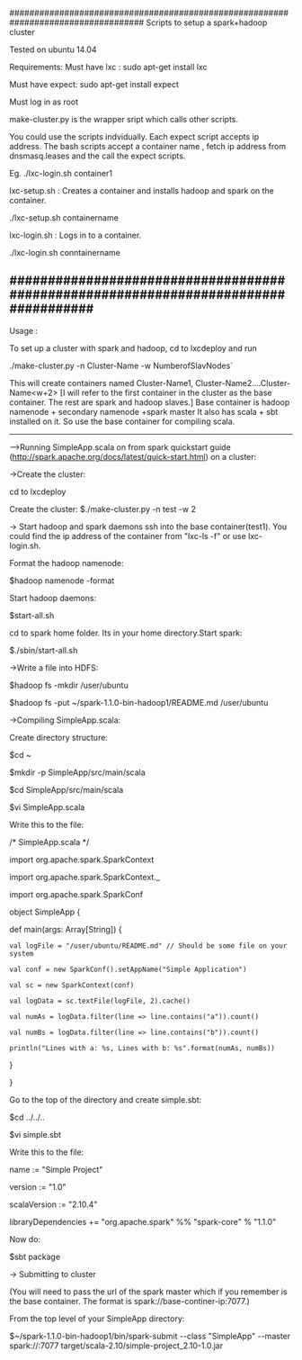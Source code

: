 ###################################################################################
Scripts to setup a spark+hadoop cluster  

Tested on ubuntu 14.04
 
Requirements:
Must have lxc : sudo apt-get install lxc

Must have expect: sudo apt-get install expect

Must log in as root

make-cluster.py is the wrapper sript which calls other scripts.

You could use the scripts indvidually.
Each expect script accepts ip address.
The bash scripts accept a container name , fetch ip address from dnsmasq.leases and the call the expect scripts.

Eg. ./lxc-login.sh container1

lxc-setup.sh : Creates a container and installs hadoop and spark on the container. 

./lxc-setup.sh containername

lxc-login.sh : Logs in to a container.

./lxc-login.sh conntainername

################################################################################### 
-------------------------------------------------------------------------------
Usage :

To set up a cluster with spark and hadoop, cd to lxcdeploy and run


./make-cluster.py -n Cluster-Name -w NumberofSlavNodes`

This will create containers named Cluster-Name1, Cluster-Name2....Cluster-Name<w+2>
[I will refer to the first container in the cluster as the base container. The rest are spark and hadoop slaves.]
Base container is hadoop namenode + secondary namenode +spark master
It also has scala + sbt installed on it. So use the base container for compiling scala.


--------------------------------------------------------------------------------

-->Running SimpleApp.scala on from spark quickstart guide (http://spark.apache.org/docs/latest/quick-start.html) on a cluster:

->Create the cluster:

cd to lxcdeploy

Create the cluster: 
$./make-cluster.py -n test -w 2

-> Start hadoop and spark daemons 
ssh into the base container(test1). You could find the ip address of the container from "lxc-ls -f" or use lxc-login.sh.

Format the hadoop namenode:

$hadoop namenode -format

Start hadoop daemons:

$start-all.sh

cd to spark home folder. Its in your home directory.Start spark:

$./sbin/start-all.sh 
 
->Write a file into HDFS:

$hadoop fs -mkdir /user/ubuntu

$hadoop fs -put ~/spark-1.1.0-bin-hadoop1/README.md /user/ubuntu
 
->Compiling SimpleApp.scala:

Create directory structure:

$cd ~

$mkdir -p SimpleApp/src/main/scala

$cd SimpleApp/src/main/scala

$vi SimpleApp.scala

Write this to the file:

/* SimpleApp.scala */

import org.apache.spark.SparkContext

import org.apache.spark.SparkContext._

import org.apache.spark.SparkConf


object SimpleApp {

  def main(args: Array[String]) {

    val logFile = "/user/ubuntu/README.md" // Should be some file on your system

    val conf = new SparkConf().setAppName("Simple Application")

    val sc = new SparkContext(conf)

    val logData = sc.textFile(logFile, 2).cache()

    val numAs = logData.filter(line => line.contains("a")).count()

    val numBs = logData.filter(line => line.contains("b")).count()

    println("Lines with a: %s, Lines with b: %s".format(numAs, numBs))

  }

}




Go to the top of the directory and create simple.sbt:

$cd ../../..

$vi simple.sbt

Write this to the file:

name := "Simple Project"

version := "1.0"

scalaVersion := "2.10.4"

libraryDependencies += "org.apache.spark" %% "spark-core" % "1.1.0"


Now do:

$sbt package


-> Submitting to cluster

(You will need to pass the url of the spark master which if you remember is the base container. The format is spark://base-continer-ip:7077.)

From the top level of your SimpleApp directory:

$~/spark-1.1.0-bin-hadoop1/bin/spark-submit --class "SimpleApp" --master spark://<base-container-ip>:7077 target/scala-2.10/simple-project_2.10-1.0.jar






